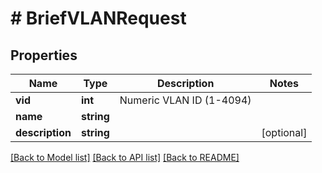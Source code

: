 # # BriefVLANRequest

## Properties

Name | Type | Description | Notes
------------ | ------------- | ------------- | -------------
**vid** | **int** | Numeric VLAN ID (1-4094) |
**name** | **string** |  |
**description** | **string** |  | [optional]

[[Back to Model list]](../../README.md#models) [[Back to API list]](../../README.md#endpoints) [[Back to README]](../../README.md)

